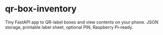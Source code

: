 # qr-box-inventory
Tiny FastAPI app to QR-label boxes and view contents on your phone. JSON storage, printable label sheet, optional PIN, Raspberry Pi–ready.
